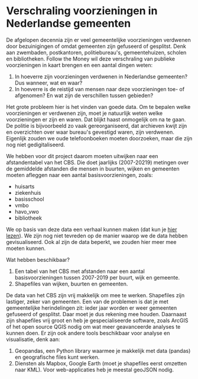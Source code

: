 # Verschraling voorzieningen in Nederlandse gemeenten

De afgelopen decennia zijn er veel gemeentelijke voorzieningen verdwenen door bezuinigingen of omdat gemeenten zijn gefuseerd of gesplitst. Denk aan zwembaden, postkantoren, politiebureau's, gemeentehuizen, scholen en bibliotheken. Follow the Money wil deze verschraling van publieke voorzieningen in kaart brengen en een aantal dingen weten:

1. In hoeverre zijn voorzieningen verdwenen in Nederlandse gemeenten? Dus wanneer, wat en waar?
2. In hoeverre is de reistijd van mensen naar deze voorzieningen toe- of afgenomen? En wat zijn de verschillen tussen gebieden? 

Het grote probleem hier is het vinden van goede data. Om te bepalen welke voorzieningen er verdwenen zijn, moet je natuurlijk weten welke voorzieningen er zijn en waren. Dat blijkt haast onmogelijk om na te gaan. De politie is bijvoorbeeld zo vaak gereorganiseerd, dat archieven kwijt zijn en overzichten over waar bureau's gevestigd waren, zijn verdwenen. Eigenlijk zouden we oude telefoonboeken moeten doorzoeken, maar die zijn nog niet gedigitaliseerd.

We hebben voor dit project daarom moeten uitwijken naar een afstandentabel van het CBS. Die doet jaarlijks (2007-20219) metingen over de gemiddelde afstanden die mensen in buurten, wijken en gemeenten moeten afleggen naar een aantal basisvoorzieningen, zoals:
* huisarts
* ziekenhuis
* basisschool
* vmbo
* havo_vwo
* bibliotheek

We op basis van deze data een verhaal kunnen maken (dat kun je [hier lezen](https://www.ftm.nl/artikelen/verschraling-platteland?utm_campaign=Dimitri-Tokmetzis&utm_source=article&utm_medium=link&share=WZHhSkWk%2FaABIchwL8u5OGV9n7PLu6qgLYPhsi06euQAzSvdaCd9KuKBkYIyWWQ%3D)). We zijn nog niet tevreden op de manier waarop we de data hebben gevisualiseerd. Ook al zijn de data beperkt, we zouden hier meer mee moeten kunnen. 

Wat hebben beschikbaar?
1. Een tabel van het CBS met afstanden naar een aantal basisvoorzieningen tussen 2007-2019 per buurt, wijk en gemeente.
2. Shapefiles van wijken, buurten en gemeenten. 

De data van het CBS zijn vrij makkelijk om mee te werken. Shapefiles zijn lastiger, zeker van gemeenten. Een van de problemen is dat je met gemeentelijke herindelingen zit: ieder jaar worden er weer gemeenten gefuseerd of gesplitst. Daar moet je dus rekening mee houden. Daarnaast zijn shapefiles vrij groot en heb je gespecialiseerde software, zoals ArcGIS of het open source QGIS nodig om wat meer geavanceerde analyses te kunnen doen. Er zijn ook andere tools beschikbaar voor analyse en visualisatie, denk aan:
1. Geopandas, een Python library waarmee je makkelijk met data (pandas) en geografische files kunt werken.
2. Diensten als Mapbox, Google Earth (moet je shapefiles eerst omzetten naar KML). Voor web-applicaties heb je meestal geoJSON nodig. 

